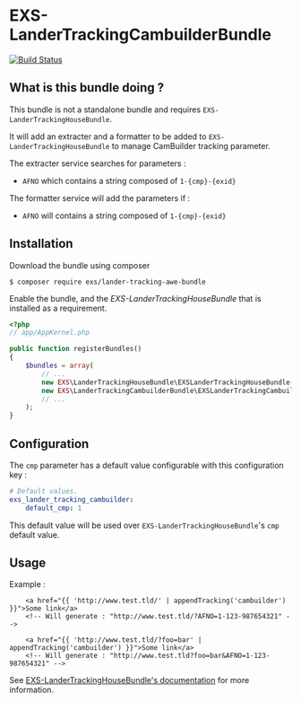# EXS-LanderTrackingCambuilderBundle

[![Build Status](https://travis-ci.org/ExSituMarketing/EXS-LanderTrackingCambuilderBundle.svg)](https://travis-ci.org/ExSituMarketing/EXS-LanderTrackingCambuilderBundle)

## What is this bundle doing ?

This bundle is not a standalone bundle and requires `EXS-LanderTrackingHouseBundle`.

It will add an extracter and a formatter to be added to `EXS-LanderTrackingHouseBundle` to manage CamBuilder tracking parameter.

The extracter service searches for parameters :
- `AFNO` which contains a string composed of `1-{cmp}-{exid}`

The formatter service will add the parameters if  :
- `AFNO` will contains a string composed of `1-{cmp}-{exid}`

## Installation

Download the bundle using composer

```
$ composer require exs/lander-tracking-awe-bundle
```

Enable the bundle, and the _EXS-LanderTrackingHouseBundle_ that is installed as a requirement.

```php
<?php
// app/AppKernel.php

public function registerBundles()
{
    $bundles = array(
        // ...
        new EXS\LanderTrackingHouseBundle\EXSLanderTrackingHouseBundle(),
        new EXS\LanderTrackingCambuilderBundle\EXSLanderTrackingCambuilderBundle(),
        // ...
    );
}
```

## Configuration

The `cmp` parameter has a default value configurable with this configuration key : 

```yml
# Default values.
exs_lander_tracking_cambuilder:
    default_cmp: 1
```

This default value will be used over `EXS-LanderTrackingHouseBundle`'s `cmp` default value.

## Usage

Example :
```twig
    <a href="{{ 'http://www.test.tld/' | appendTracking('cambuilder') }}">Some link</a>
    <!-- Will generate : "http://www.test.tld/?AFNO=1-123-987654321" -->
    
    <a href="{{ 'http://www.test.tld/?foo=bar' | appendTracking('cambuilder') }}">Some link</a>
    <!-- Will generate : "http://www.test.tld?foo=bar&AFNO=1-123-987654321" -->
```

See [EXS-LanderTrackingHouseBundle's documentation](https://github.com/ExSituMarketing/EXS-LanderTrackingHouseBundle/blob/master/README.md) for more information.
